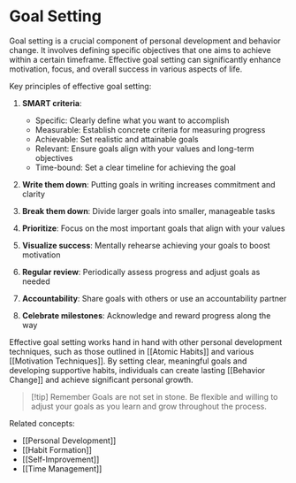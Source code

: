 # Goal Setting

Goal setting is a crucial component of personal development and behavior change. It involves defining specific objectives that one aims to achieve within a certain timeframe. Effective goal setting can significantly enhance motivation, focus, and overall success in various aspects of life.

Key principles of effective goal setting:

1. **SMART criteria**: 
   - Specific: Clearly define what you want to accomplish
   - Measurable: Establish concrete criteria for measuring progress
   - Achievable: Set realistic and attainable goals
   - Relevant: Ensure goals align with your values and long-term objectives
   - Time-bound: Set a clear timeline for achieving the goal

2. **Write them down**: Putting goals in writing increases commitment and clarity

3. **Break them down**: Divide larger goals into smaller, manageable tasks

4. **Prioritize**: Focus on the most important goals that align with your values

5. **Visualize success**: Mentally rehearse achieving your goals to boost motivation

6. **Regular review**: Periodically assess progress and adjust goals as needed

7. **Accountability**: Share goals with others or use an accountability partner

8. **Celebrate milestones**: Acknowledge and reward progress along the way

Effective goal setting works hand in hand with other personal development techniques, such as those outlined in [[Atomic Habits]] and various [[Motivation Techniques]]. By setting clear, meaningful goals and developing supportive habits, individuals can create lasting [[Behavior Change]] and achieve significant personal growth.

> [!tip] Remember
> Goals are not set in stone. Be flexible and willing to adjust your goals as you learn and grow throughout the process.

Related concepts:
- [[Personal Development]]
- [[Habit Formation]]
- [[Self-Improvement]]
- [[Time Management]]
